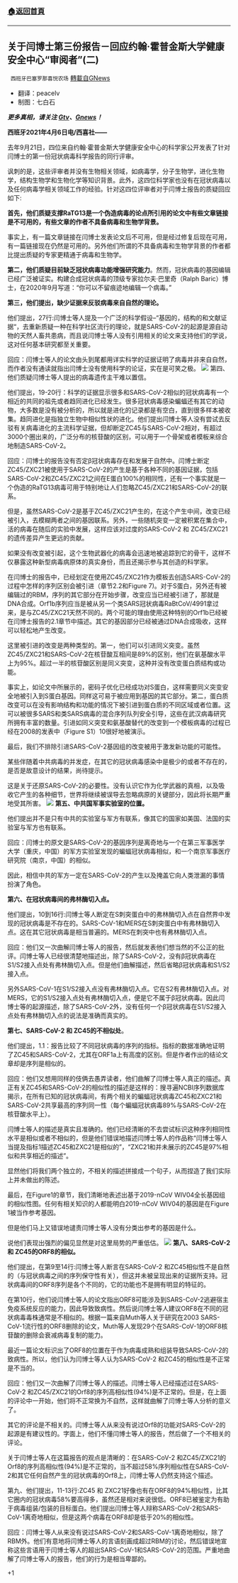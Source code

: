 ###  [:house:返回首頁](https://github.com/ourhimalayas/txt)
---

## 关于闫博士第三份报告－回应约翰·霍普金斯大学健康安全中心“审阅者”(二)
` 西班牙巴塞罗那喜悦农场` [轉載自GNews](https://gnews.org/zh-hans/1059221/)

- 翻译：peacelv
- 制图：七白石


***更多真相，请关注 [Gtv](https://gtv.org/)、[Gnews](https://gnews.org/)！***

**西班牙2021年4月6日电/西喜社——**

去年9月21日，四位来自约翰·霍普金斯大学健康安全中心的科学家公开发表了针对闫博士的第一份冠状病毒科学报告的同行评审。

讽刺的是，这些评审者并没有生物相关领域，如病毒学，分子生物学，进化生物学，结构生物学和生物化学等知识背景。此外，这四位科学家也没有在冠状病毒以及任何病毒学相关领域工作的经验。针对这四位评审者对于闫博士报告的质疑回应如下:

**首先，他们质疑支撑RaTG13是一个伪造病毒的论点所引用的论文中有些文章链接是不可用的，有些文章的作者不具备病毒和生物学背景。**

事实上，有一篇文章链接在闫博士发表论文后不可用，但是经过修复后现在可用，有一篇链接现在仍然是可用的。另外他们所谓的不具备病毒和生物学背景的作者都比提出质疑的专家更精通于病毒和生物学。

**第二，他们质疑目前缺乏冠状病毒功能增强研究能力**。然而，冠状病毒的基因编辑已经广泛被证实。构建合成冠状病毒的顶级专家拉尔夫·巴里奇（Ralph Baric）博士，在2020年9月写道：“你可以不留痕迹地编辑一个病毒。”

**第三，他们提出，缺少证据来反驳病毒来自自然的理论。**

他们提出，27行:闫博士等人提及一个广泛的科学假设–“基因的，结构的和文献证据“，去重新质疑一种在科学社区流行的理论，就是SARS-CoV-2的起源是源自动物的天然人畜共患病，而且说闫博士等人没有引用相关的论文来支持他们的学说，这对任何基本研究都至关重要。

回应：闫博士等人的论文由头到尾都用详实科学的证据证明了病毒并非来自自然，而作者没有通读就指出闫博士没有使用科学的论证，实在是可笑之极。
![]()![](https://gnews.org/wp-content/uploads/2021/04/113_20210311220939_mh1615472154643-scaled.jpg)
第四、他们质疑闫博士等人提出的病毒遗传主干难以置信。

他们提出，19-20行：科学的证据显示很多和SARS-CoV-2相似的冠状病毒有一个相近的共同的祖先或者趋同进化已经发生。很多冠状病毒感染蝙蝠还有其它的动物，大多数是没有被分析的，所以就是进化的记录都是有空白，直到很多样本被收集。趋同进化是指独立生物中相似性状的进化。他们提出闫博士等人没有尝试去反驳有关病毒进化的主流科学证据，但却断定ZC45与SARS-CoV-2相对，有超过3000个圈出来的，广泛分布的核苷酸的区别，可以用于一个骨架或者模板来综合地制造SARS-CoV-2。

回应：闫博士的报告没有否定β冠状病毒存在和发展于自然中。闫博士断定ZC45/ZXC21被使用于SARS-CoV-2的产生是基于各种不同的基因证据，包括SARS-CoV-2和ZC45/ZXC21之间在E蛋白100%的相同性，还有一个事实就是一个伪造的RaTG13病毒可用于特别地让人们忽略ZC45/ZXC21和SARS-CoV-2的联系。

但是，虽然SARS-CoV-2是基于ZC45/ZXC21产生的，在这个产生中间，改变已经被引入，去模糊两者之间的基因联系。另外，一些随机突变一定被积累在集合中，活的病毒在随后的实验中发展，这样应该对过度的SARS-CoV-2 和 ZC45/ZXC21的遗传差异产生更远的贡献。

如果没有改变被引起，这个生物武器化的病毒会迅速地被追踪到它的骨干，这样不仅暴露这种新型病毒病原体的真实身份，而且还揭示参与其创造的科学家。

在闫博士的报告中，已经划定在使用ZC45/ZXC21作为模板去创造SARS-CoV-2的过程中怎样的序列区别会被引进（章节2.2和Figure 7)。对于S蛋白，另外还有被编辑过的RBM，序列的其它部分在开始步骤，改变应当已经被引进了，那就是DNA合成。Orf1b序列应当是被从另一个类SARS冠状病毒RaBtCoV/4991拿过来，是与ZC45/ZXC21天然不同的。两个可能的理由使用这种特别的Orf1b已经被在闫博士报告的2.1章节中描述。其它的基因部分已经被通过DNA合成吸收，这样可以轻松地产生改变。

这里被引进的改变是两种类型的。第一，他们可以引进同义突变。虽然ZC45/ZXC21和SARS-CoV-2在核苷酸互相间是89%的区别，他们在氨基酸水平上为95%。超过一半的核苷酸区别是同义突变，这种并没有改变蛋白质结构或功能。

事实上，如论文中所展示的，密码子优化已经成功对S蛋白，这样需要同义突变安全地被引入到S蛋白基因。同样这可易于被应用到基因的其它部分。第二，蛋白质改变可以在没有影响结构和功能的情况下被引进到蛋白质的不同区域或者位置。这可以被很多SARS和类SARS病毒的混合序列队列安全引导，这些在武汉病毒研究所拥有丰富的数量。引进如同义突变和氨基酸替代的改变到一个模板病毒的过程已经在2008的发表中（Figure S1）10很好地被演示。

最后，我们不排除引进SARS-CoV-2基因组的改变被用于激发新功能的可能性。

某些伴随着中共病毒的并发症，在其它的冠状病毒感染中是极少的或者不存在的，是否是故意设计的结果，尚待提示。

这是关于还原SARS-CoV-2的必要性。没有认识它作为化学武器的真相，以及吸收它产生的各种细节，世界将继续被误导去忽略病原的关键部分，因此将长期严重地受其所害。
![]()![](https://gnews.org/wp-content/uploads/2021/04/hands-5628296__340_mh1615198106542.jpg)
**第五、中共国军事实验室的位置。**

他们提出并不是只有中共的实验室与军方有联系，像其它的国家如美国、法国的实验室与军方也有联系。

回应：闫博士的原文是SARS-CoV-2的基因序列是离奇地与一个在第三军事医学大学（重庆，中国）的军方实验室发现的蝙蝠冠状病毒相似，和一个南京军事医疗研究院（南京，中国）的相似。

因此，相信中共的军方一定在SARS-CoV-2的产生以及掩盖它向人类泄漏的事情扮演了角色。

**第六、在冠状病毒间的弗林酶切入点。**

他们提出，10到16行:闫博士等人断定在S刺突蛋白中的弗林酶切入点在自然界中发现的冠状病毒是不存在的。SARS-CoV-1和MERS在S刺突蛋白中有弗林酶切入点。这在其它冠状病毒是相当普遍的。MERS在刺突中也有弗林酶切入点。

回应：他们又一次曲解闫博士等人的报告，然后就发表他们想当然的不公正的批评。闫博士等人已经很清楚地描述出，除了SARS-CoV-2，没有β冠状病毒在S1/S2接入点处有弗林酶切入点。但是他们曲解描述，然后省略β冠状病毒和S1/S2接入点。

另外SARS-CoV-1在S1/S2接入点没有弗林酶切入点。它在S2有弗林酶切入点。对MERS，它的S1/S2接入点处有弗林酶切入点，便是它不属于β冠状病毒。因此闫博士等的起源描述，除了SARS-CoV-2外，没有任何一个β冠状病毒在S1/S2接入点处有弗林酶切入点的说法是准确而真实的。

**第七、SARS-CoV-2 和 ZC45的不相似处**。

他们提出，1.1：报告比较了不同冠状病毒的序列的指标。指标的数据准确地证明了ZC45和SARS-CoV-2，尤其在ORF1a上有高度的区别。但是作者作出的结论文章却是序列是相似的。

回应：他们又想用同样的伎俩去愚弄读者，他们曲解了闫博士等人真正的描述。真正有关ZC45和SARS-CoV-2的相似性的描述是这样的：搜寻遍NCBI序列数据库揭示，在所有已知的冠状病毒间，有两个相关的蝙蝠冠状病毒ZC45和ZXC21和SARS-CoV-2共享最高的序列同一性（每个蝙蝠冠状病毒89%与SARS-CoV-2在核苷酸水平上）。

闫博士等人的描述是真实且准确的。他们已经清晰的不去尝试标识这种序列相同性水平是相似或者不相似的，但是他们错误地描述闫博士等人的作品称“闫博士等人当提及指标1描述ZC45和ZXC21是相似的”，“ZXC21和并未展示的ZC45是97%相似和共享相近的描述”。

显然他们将我们两个独立的，不相关的描述拼接成一个句子，从而捏造了我们实际上并未做出的陈述。

最后，在Figure1的章节，我们清晰地表述出基于2019-nCoV WIV04全长基因组的相似性图。任何有相关知识的人都能明白2019-nCoV WIV04的基因是在Figure 1被当作参考基因。

但是他们马上又错误地谴责闫博士等人没有分类出参考的基因是什么。

说他们表现出强烈的偏见显然是对这里局势的严重低估。
![]()![](https://gnews.org/wp-content/uploads/2021/04/covid-19-4966159__340_mh1615047469169.jpg)
**第八、SARS-CoV-2 和 ZC45的ORF8的相似。**

他们提出，在第9至14行:闫博士等人断言在SARS-CoV-2 和ZC45相似性不是自然的（与冠状病毒之间的序列保守性有关），但这并未被呈现出来的证据所支持。冠状病毒间的ORF8序列是各个不同的，它的功能也不是拥有明显的特征的。

在第10行，他们说闫博士等人的论文指出ORF8可能涉及到SARS-CoV-2逃避宿主免疫系统反应的能力，因此导致致病性。然后说闫博士等人建议ORF8在不同的冠状病毒毒株通常是不相似的。根据一篇来自Muth等人关于研究在2003 SARS-CoV-1流行性的ORF8删除的论文，Muth等人发现29个在SARS-CoV-1的ORF8核苷酸的删除会衰减病毒复制的能力。

最近一篇论文标识出了ORF8的位置在于作为病毒成熟和组装导致SARS-CoV-2的致病性。所以，他们认为闫博士等人认为SARS-CoV-2 和ZC45的相似性是不正常是不当的。

回应：他们又一次曲解了闫博士等人的描述。闫博士等人已经描述过在SARS-CoV-2 和ZC45/ZXC21的Orf8的序列高相似性(94%)是不正常的。但是，在上面的评论中一开始，他们将不正常换为不自然，这样就曲解了闫博士等人分析的意义了。

其它的评论是不相关的。闫博士等人从来没有说过Orf8的功能对SARS-CoV-2的起源是有建议性的。字面上，他们不懂闫博士等人的报告，然后做了一个不相关的评论。

关于闫博士等人在这篇报告的观点是清晰的：在SARS-CoV-2 和ZC45/ZXC21的Orf8的序列高相似性(94%)是不正常的，当不超过58%序列相似性在SARS-CoV-2和其它任何自然产生的冠状病毒的Orf8上，闫博士等人仍然支持这个描述。

第九、他们提出，11-13行:ZC45 和 ZXC21好像也有在ORF8的94%相似性，比其它圈内的冠状病毒58%要高得多，虽然还是相对来说很低。ORF8已被鉴定为有助于病毒组装/包装的目标蛋白。他们提出闫博士等人辩称SARS-CoV-2和SARS-CoV-1离奇地相似，但是这两个病毒在ORF8却是低于20%的相似性。

回应：闫博士等人从来没有说过SARS-CoV-2和SARS-CoV-1离奇地相似，除了RBM外。他们有意地将闫博士等人的言语刻画成超过RBM的讨论，然后错误地宣称这些言语用于闫博士等人的超出SARS-CoV-1和SARS-CoV-2的范围。严重地曲解了闫博士等人的报告，他们的行为是相当卑鄙的。

+1
